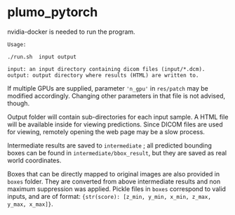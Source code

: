 # plumo_pytorch

nvidia-docker is needed to run the program.
```
Usage:

./run.sh  input output

input: an input directory containing dicom files (input/*.dcm).
output: output directory where results (HTML) are written to.
```
If multiple GPUs are supplied, parameter  ```'n_gpu'``` in ```res/patch``` may be modified accordingly. Changing other parameters in that file is not advised, though.

Output folder will contain sub-directories for each input sample. A HTML file will be available inside for viewing predictions. Since DICOM files are used for viewing, remotely opening the web page may be a slow process. 

Intermediate results are saved to ```intermediate``` ; all predicted bounding boxes can be found in ```intermediate/bbox_result```, but they are saved as real world coordinates. 

Boxes that can be directly mapped to original images are also provided in ```boxes``` folder. They are converted from above intermediate results and non maximum suppression was applied. Pickle files in ```boxes``` correspond to valid inputs, and are of format: ```{str(score): [z_min, y_min, x_min, z_max, y_max, x_max]}```.

